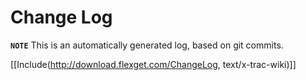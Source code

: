 # Change Log

**`NOTE`** This is an automatically generated log, based on git commits.

[[Include(http://download.flexget.com/ChangeLog, text/x-trac-wiki)]]